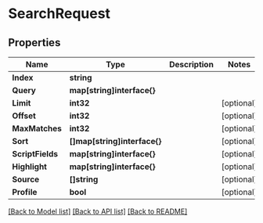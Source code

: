# SearchRequest

## Properties

Name | Type | Description | Notes
------------ | ------------- | ------------- | -------------
**Index** | **string** |  | 
**Query** | **map[string]interface{}** |  | 
**Limit** | **int32** |  | [optional] 
**Offset** | **int32** |  | [optional] 
**MaxMatches** | **int32** |  | [optional] 
**Sort** | **[]map[string]interface{}** |  | [optional] 
**ScriptFields** | **map[string]interface{}** |  | [optional] 
**Highlight** | **map[string]interface{}** |  | [optional] 
**Source** | **[]string** |  | [optional] 
**Profile** | **bool** |  | [optional] 

[[Back to Model list]](../README.md#documentation-for-models) [[Back to API list]](../README.md#documentation-for-api-endpoints) [[Back to README]](../README.md)


